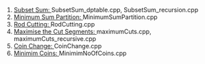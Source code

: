 1. [Subset Sum: ](https://practice.geeksforgeeks.org/problems/subset-sum-problem-1611555638/1) SubsetSum_dptable.cpp, SubsetSum_recursion.cpp
2. [Minimum Sum Partition: ](https://practice.geeksforgeeks.org/problems/minimum-sum-partition3317/1) MinimumSumPartition.cpp
3. [Rod Cutting: ](https://practice.geeksforgeeks.org/problems/rod-cutting0840/1) RodCutting.cpp
4. [Maximise the Cut Segments: ](https://practice.geeksforgeeks.org/problems/cutted-segments1642/1) maximumCuts.cpp, maximumCuts_recursive.cpp
5. [Coin Change: ](https://practice.geeksforgeeks.org/problems/coin-change2448/1) CoinChange.cpp
6. [Minimim Coins: ](https://practice.geeksforgeeks.org/problems/number-of-coins1824/1) MinimimNoOfCoins.cpp
